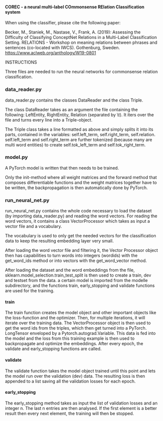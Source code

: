 #### COREC - a neural multi-label COmmonsense RElation Classification system

When using the classifier, please cite the following paper: 

Becker, M., Staniek, M., Nastase, V., Frank, A. (2019):
Assessing the Difficulty of Classifying ConceptNet Relations in a Multi-Label Classification Setting. 
RELATIONS - Workshop on meaning relations between phrases and sentences (co-located with IWCS). 
Gothenburg, Sweden.
https://www.aclweb.org/anthology/W19-0801


INSTRUCTIONS

Three files are needed to run the neural networks for commonsense relation classification.

### data_reader.py

data_reader.py contains the classes DataReader and the class Triple.

The class DataReader takes as an argument the file containing the following: LeftEntity, RightEntity, Relation (separated by \t). It iters over the file
and turns every line into a Triple-object.

The Triple class takes a line formatted as above and simply splits it into its parts, contained in the variables: self.left_term, self.right_term, self.relation.
self.left_term and self.right_term are further tokenized (because many are multi word entities) to create self.tok_left_term and self.tok_right_term.

### model.py

A PyTorch model is written that then needs to be trained.

Only the init-method where all weight matrices and the forward method that composes differentiable functions and the weight matrices together have to be written,
the backpropagation is then automatically done by PyTorch.

### run_neural_net.py

run_neural_net.py contains the whole code necessary to load the dataset (by importing data_reader.py) and reading the word vectors.
For reading the word vectors, it contains a class VectorProcessor which takes as input a vector file and a vocabulary.

The vocabulary is used to only get the needed vectors for the classification data to keep the resulting embedding layer very small.

After loading the word vector file and filtering it, the Vector Processor object then has capabilities to turn words into integers (wordids) with the get_word_ids method or into
vectors with the get_word_vector method.

After loading the dataset and the word embeddings from the file, sklearn.model_selection.train_test_split is then used to create a train, dev and testset from the data.
a certain model is imported from the modelle subdirectory, and the functions train, early_stopping and validate functions are used for the training.

#### train

The train function creates the model object and other important objects like the loss-function and the optimizer.
Then, for multiple iterations, it will iterate over the training data. The VectorProcessor object is then used to get the word ids from the triples,
which then get turned into a PyTorch. LongTensor enveloped by a Pytorch.autograd.Variable. This data is fed into the model and the loss from this
training example is then used to backpropagate and optimize the embeddings.
After every epoch, the validate and early_stopping functions are called.

#### validate

The validate function takes the model object trained until this point and lets the model run over the validation (dev) data. The resulting loss is
then appended to a list saving all the validation losses for each epoch.

#### early_stopping

The early_stopping method takes as input the list of validation losses and an integer n. The last n entries are then analysed.
If the first element is a better result then every next element, the training will then be stopped.
